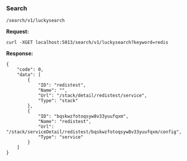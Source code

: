 ### Search

`/search/v1/luckysearch`

**Request:**

```
curl -XGET localhost:5013/search/v1/luckysearch?keyword=redis
```

**Response:**

```
{
    "code": 0,
    "data": [
        {
            "ID": "redistest",
            "Name": "",
            "Url": "/stack/detail/redistest/service",
            "Type": "stack"
        },
        {
            "ID": "bqskwzfotoqsyw8v33yuufqxm",
            "Name": "redistest",
            "Url": "/stack/serviceDetail/redistest/bqskwzfotoqsyw8v33yuufqxm/config",
            "Type": "service"
        }
    ]
}
```
